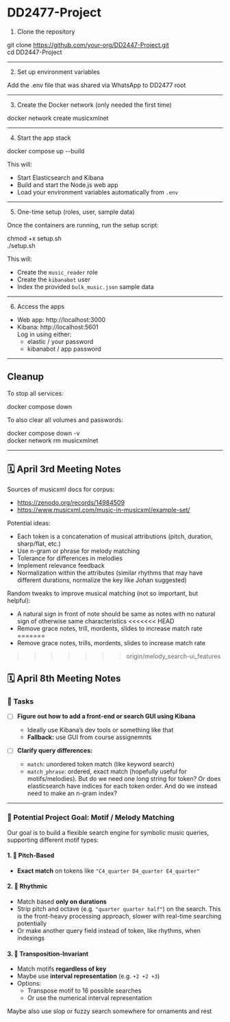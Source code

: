 # DD2477-Project


1. Clone the repository
   
git clone https://github.com/your-org/DD2447-Project.git  
cd DD2447-Project

---

2. Set up environment variables

Add the .env file that was shared via WhatsApp to DD2477 root  

---

3. Create the Docker network (only needed the first time)

docker network create musicxmlnet

---

4. Start the app stack

docker compose up --build

This will:
- Start Elasticsearch and Kibana
- Build and start the Node.js web app
- Load your environment variables automatically from `.env`

---

5. One-time setup (roles, user, sample data)

Once the containers are running, run the setup script:

chmod +x setup.sh  
./setup.sh

This will:
- Create the `music_reader` role
- Create the `kibanabot` user
- Index the provided `bulk_music.json` sample data

---

6. Access the apps

- Web app: http://localhost:3000  
- Kibana: http://localhost:5601  
  Log in using either:
  - elastic / your password
  - kibanabot / app password

---

## Cleanup

To stop all services:

docker compose down

To also clear all volumes and passwords:

docker compose down -v  
docker network rm musicxmlnet

---

## 🗓️ April 3rd Meeting Notes

Sources of musicxml docs for corpus:
- https://zenodo.org/records/14984509
- https://www.musicxml.com/music-in-musicxml/example-set/

Potential ideas:
- Each token is a concatenation of musical attributions (pitch, duration, sharp/flat, etc.)
- Use n-gram or phrase for melody matching
- Tolerance for differences in melodies
- Implement relevance feedback
- Normalization within the attributes (similar rhythms that may have different durations, normalize the key like Johan suggested)

Random tweaks to improve musical matching (not so important, but helpful):
- A natural sign in front of note should be same as notes with no natural sign of otherwise same characteristics
<<<<<<< HEAD
- Remove grace notes, trill, mordents, slides to increase match rate
=======
- Remove grace notes, trills, mordents, slides to increase match rate
>>>>>>> origin/melody_search-ui_features

## 🗓️ April 8th Meeting Notes

### 🎯 Tasks
- [ ] **Figure out how to add a front-end or search GUI using Kibana**  
  - Ideally use Kibana’s dev tools or something like that
  - **Fallback:** use GUI from course assignemnts

- [ ] **Clarify query differences:**
  - `match`: unordered token match (like keyword search)
  - `match_phrase`: ordered, exact match (hopefully useful for motifs/melodies). But do we need one long string for token? Or does elasticsearch have indices for each token order. And do we instead need to make an n-gram index?

---

### 🧠 Potential Project Goal: Motif / Melody Matching

Our goal is to build a flexible search engine for symbolic music queries, supporting different motif types:

#### 1. 🎼 Pitch-Based
- **Exact match** on tokens like `"C4_quarter D4_quarter E4_quarter"`

#### 2. 🥁 Rhythmic
- Match based **only on durations**
- Strip pitch and octave (e.g. `"quarter quarter half"`) on the search. This is the front-heavy processing approach, slower with real-time searching potentially
- Or make another query field instead of token, like rhythms, when indexings 

#### 3. 🔁 Transposition-Invariant
- Match motifs **regardless of key**
- Maybe use **interval representation** (e.g. `+2 +2 +3`)
- Options:
  - Transpose motif to 16 possible searches
  - Or use the numerical interval representation

 Maybe also use slop or fuzzy search somewhere for ornaments and rest 
